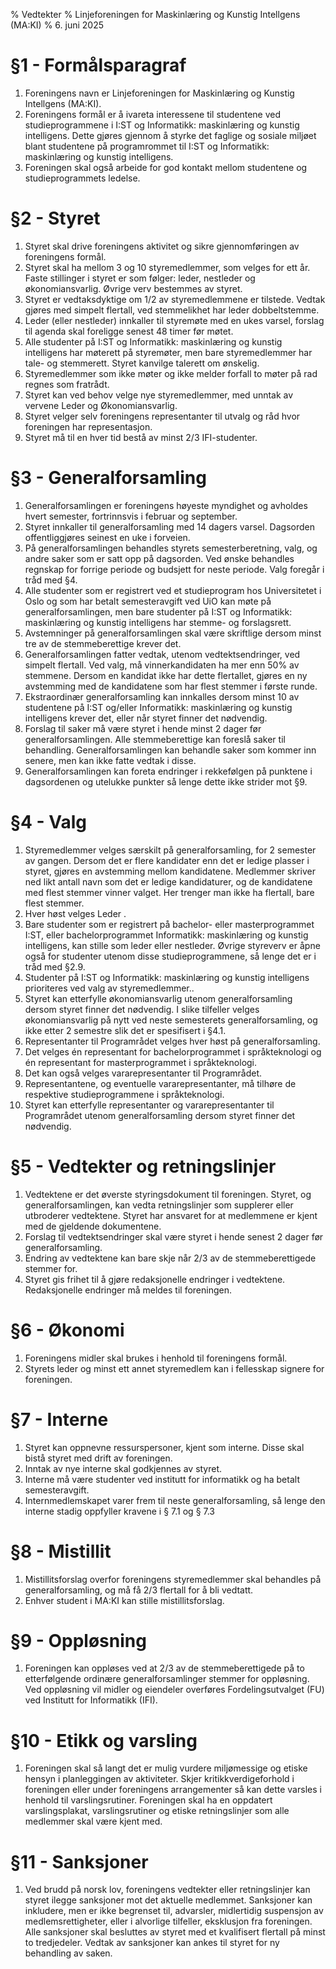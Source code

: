 % Vedtekter
% Linjeforeningen for Maskinlæring og Kunstig Intellgens (MA:KI)
% 6. juni 2025

# §1 - Formålsparagraf
1. Foreningens navn er Linjeforeningen for Maskinlæring og Kunstig Intellgens (MA:KI).
2. Foreningens formål er å ivareta interessene til studentene ved studieprogrammene i I:ST og Informatikk: maskinlæring og kunstig intelligens. Dette gjøres gjennom å styrke det faglige og sosiale miljøet blant studentene på programrommet til I:ST og Informatikk: maskinlæring og kunstig intelligens.
3. Foreningen skal også arbeide for god kontakt mellom studentene og studieprogrammets ledelse.

# §2 - Styret
1. Styret skal drive foreningens aktivitet og sikre gjennomføringen av foreningens formål.
2. Styret skal ha mellom 3 og 10 styremedlemmer, som velges for ett år. Faste stillinger i styret er som følger: leder, nestleder og økonomiansvarlig. Øvrige verv bestemmes av styret.
3. Styret er vedtaksdyktige om 1/2 av styremedlemmene er tilstede. Vedtak gjøres med simpelt flertall, ved stemmelikhet har leder dobbeltstemme.
4. Leder (eller nestleder) innkaller til styremøte med en ukes varsel, forslag til agenda skal foreligge senest 48 timer før møtet.
5. Alle studenter på I:ST og Informatikk: maskinlæring og kunstig intelligens har møterett på styremøter, men bare styremedlemmer har tale- og stemmerett. Styret kanvilge talerett om ønskelig.
6. Styremedlemmer som ikke møter og ikke melder forfall to møter på rad regnes som fratrådt.
7. Styret kan ved behov velge nye styremedlemmer, med unntak av vervene Leder og Økonomiansvarlig.
8. Styret velger selv foreningens representanter til utvalg og råd hvor foreningen har representasjon.
9. Styret må til en hver tid bestå av minst 2/3 IFI-studenter.

# §3 - Generalforsamling
1. Generalforsamlingen er foreningens høyeste myndighet og avholdes hvert semester, fortrinnsvis i februar og september.
2. Styret innkaller til generalforsamling med 14 dagers varsel. Dagsorden offentliggjøres seinest en uke i forveien.
3. På generalforsamlingen behandles styrets semesterberetning, valg, og andre saker som er satt opp på dagsorden. Ved ønske behandles regnskap for forrige periode og budsjett for neste periode. Valg foregår i tråd med §4. 
4. Alle studenter som er registrert ved et studieprogram hos Universitetet i Oslo og som har betalt semesteravgift ved UiO kan møte på generalforsamlingen, men bare studenter på I:ST og Informatikk: maskinlæring og kunstig intelligens har stemme- og forslagsrett.
5. Avstemninger på generalforsamlingen skal være skriftlige dersom minst tre av de stemmeberettige krever det.
6. Generalforsamlingen fatter vedtak, utenom vedtektsendringer, ved simpelt flertall. Ved valg, må vinnerkandidaten ha mer enn 50% av stemmene. Dersom en kandidat ikke har dette flertallet, gjøres en ny avstemming med de kandidatene som har flest stemmer i første runde.
7. Ekstraordinær generalforsamling kan innkalles dersom minst 10 av studentene på I:ST og/eller Informatikk: maskinlæring og kunstig intelligens krever det, eller når styret finner det nødvendig.
8. Forslag til saker må være styret i hende minst 2 dager før generalforsamlingen. Alle stemmeberettige kan foreslå saker til behandling. Generalforsamlingen kan behandle saker som kommer inn senere, men kan ikke fatte vedtak i disse.
9. Generalforsamlingen kan foreta endringer i rekkefølgen på punktene i dagsordenen og utelukke punkter så lenge dette ikke strider mot §9.

# §4 - Valg
1. Styremedlemmer velges særskilt på generalforsamling, for 2 semester av gangen. Dersom det er flere kandidater enn det er ledige plasser i styret, gjøres en avstemming mellom kandidatene. Medlemmer skriver ned likt antall navn som det er ledige kandidaturer, og de kandidatene med flest stemmer vinner valget. Her trenger man ikke ha flertall, bare flest stemmer.
2. Hver høst velges Leder .
3. Bare studenter som er registrert på bachelor- eller masterprogrammet I:ST, eller bachelorprogrammet Informatikk: maskinlæring og kunstig intelligens, kan stille som leder eller nestleder. Øvrige styreverv er åpne også for studenter utenom disse studieprogrammene, så lenge det er i tråd med §2.9.
4. Studenter på I:ST og Informatikk: maskinlæring og kunstig intelligens prioriteres ved valg av styremedlemmer..
5. Styret kan etterfylle økonomiansvarlig utenom generalforsamling dersom styret finner det nødvendig. I slike tilfeller velges økonomiansvarlig på nytt ved neste semesterets generalforsamling, og ikke etter 2 semestre slik det er spesifisert i §4.1. 
6. Representanter til Programrådet velges hver høst på generalforsamling.
7. Det velges én representant for bachelorprogrammet i språkteknologi og én representant for masterprogrammet i språkteknologi.
8. Det kan også velges vararepresentanter til Programrådet.
9. Representantene, og eventuelle vararepresentanter, må tilhøre de respektive studieprogrammene i språkteknologi.
10. Styret kan etterfylle representanter og vararepresentanter til Programrådet utenom generalforsamling dersom styret finner det nødvendig.
# §5 - Vedtekter og retningslinjer
1. Vedtektene er det øverste styringsdokument til foreningen. Styret, og generalforsamlingen, kan vedta retningslinjer som supplerer eller utbroderer vedtektene. Styret har ansvaret for at medlemmene er kjent med de gjeldende dokumentene. 
2. Forslag til vedtektsendringer skal være styret i hende senest 2 dager før generalforsamling.
3. Endring av vedtektene kan bare skje når 2/3 av de stemmeberettigede stemmer for.
4. Styret gis frihet til å gjøre redaksjonelle endringer i vedtektene. Redaksjonelle endringer må meldes til foreningen.

# §6 - Økonomi
1. Foreningens midler skal brukes i henhold til foreningens formål.
2. Styrets leder og minst ett annet styremedlem kan i fellesskap signere for foreningen.

# §7 - Interne 
1. Styret kan oppnevne ressurspersoner, kjent som interne. Disse skal bistå styret med drift av foreningen. 
2. Inntak av nye interne skal godkjennes av styret.
3. Interne må være studenter ved institutt for informatikk og ha betalt semesteravgift.
4. Internmedlemskapet varer frem til neste generalforsamling, så lenge den interne stadig oppfyller kravene i § 7.1 og § 7.3

# §8 - Mistillit
1. Mistillitsforslag overfor foreningens styremedlemmer skal behandles på generalforsamling, og må få 2/3 flertall for å bli vedtatt.
2. Enhver student i MA:KI kan stille mistillitsforslag.

# §9 - Oppløsning
1. Foreningen kan oppløses ved at 2/3 av de stemmeberettigede på to etterfølgende ordinære generalforsamlinger stemmer for oppløsning. Ved oppløsning vil midler og eiendeler overføres Fordelingsutvalget (FU) ved Institutt for Informatikk (IFI).

# §10 - Etikk og varsling
1. Foreningen skal så langt det er mulig vurdere miljømessige og etiske hensyn i planleggingen av aktiviteter. Skjer kritikkverdigeforhold i foreningen eller under foreningens arrangementer så kan dette varsles i henhold til varslingsrutiner. 
Foreningen skal ha en oppdatert varslingsplakat, varslingsrutiner og etiske retningslinjer som alle medlemmer skal være kjent med. 

# §11 - Sanksjoner
1. Ved brudd på norsk lov, foreningens vedtekter eller retningslinjer kan styret ilegge sanksjoner mot det aktuelle medlemmet. Sanksjoner kan inkludere, men er ikke begrenset til, advarsler, midlertidig suspensjon av medlemsrettigheter, eller i alvorlige tilfeller, eksklusjon fra foreningen. Alle sanksjoner skal besluttes av styret med et kvalifisert flertall på minst to tredjedeler.
Vedtak av sanksjoner kan ankes til styret for ny behandling av saken.
